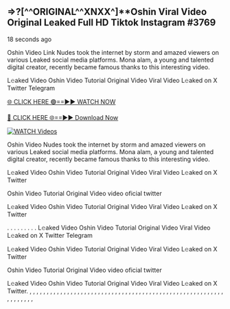 ## =>?[^^ORIGINAL^^XNXX^]**Oshin Viral Video Original Leaked Full HD Tiktok Instagram  #3769

18 seconds ago

Oshin Video Link Nudes took the internet by storm and amazed viewers on various Leaked social media platforms. Mona alam, a young and talented digital creator, recently became famous thanks to this interesting video.

L𝚎aked Video Oshin Video Tutorial Original Video Viral Video L𝚎aked on X Twitter Telegram

[🌐 CLICK HERE 🟢==►► WATCH NOW](https://dekho-ki-hoy-07-2k25.blogspot.com/2025/01/viral-on.html)

[🔴 CLICK HERE 🌐==►► Download Now](https://dekho-ki-hoy-07-2k25.blogspot.com/2025/01/viral-on.html)

[![WATCH Videos](https://i.imgur.com/dJHk4Zq.gif)](https://dekho-ki-hoy-07-2k25.blogspot.com/2025/01/viral-on.html)

Oshin Video Nudes took the internet by storm and amazed viewers on various Leaked social media platforms. Mona alam, a young and talented digital creator, recently became famous thanks to this interesting video.

L𝚎aked Video Oshin Video Tutorial Original Video Viral Video L𝚎aked on X Twitter

Oshin Video Tutorial Original Video video oficial twitter

L𝚎aked Video Oshin Video Tutorial Original Video Viral Video L𝚎aked on X Twitter

. . . . . . . . . L𝚎aked Video Oshin Video Tutorial Original Video Viral Video L𝚎aked on X Twitter Telegram

L𝚎aked Video Oshin Video Tutorial Original Video Viral Video L𝚎aked on X Twitter

Oshin Video Tutorial Original Video video oficial twitter

L𝚎aked Video Oshin Video Tutorial Original Video Viral Video L𝚎aked on X Twitter.
,
,
,
,
,
,
,
,
,
,
,
,
,
,
,
,
,
,
,
,
,
,
,
,
,
,
,
,
,
,
,
,
,
,
,
,
,
,
,
,
,
,
,
,
,
,
,
,
,
,
,
,
,
,
,
,
,
,
,
,
,
,
,
,
,